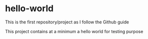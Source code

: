 # hello-world
This is the first repository/project as I follow the Github guide



This project contains at a minimum a hello world for testing purpose
